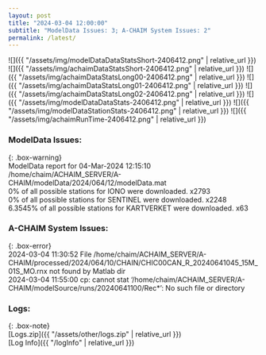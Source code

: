 ```yaml
---
layout: post
title: "2024-03-04 12:00:00"
subtitle: "ModelData Issues: 3; A-CHAIM System Issues: 2"
permalink: /latest/
---
```


![]({{ "/assets/img/modelDataDataStatsShort-2406412.png" | relative_url }})
![]({{ "/assets/img/achaimDataStatsShort-2406412.png" | relative_url }})
![]({{ "/assets/img/achaimDataStatsLong00-2406412.png" | relative_url }})
![]({{ "/assets/img/achaimDataStatsLong01-2406412.png" | relative_url }})
![]({{ "/assets/img/achaimDataStatsLong02-2406412.png" | relative_url }})
![]({{ "/assets/img/modelDataDataStats-2406412.png" | relative_url }})
![]({{ "/assets/img/modelDataStationStats-2406412.png" | relative_url }})
![]({{ "/assets/img/achaimRunTime-2406412.png" | relative_url }})


### ModelData Issues:  
  
{: .box-warning}  
 ModelData report for 04-Mar-2024 12:15:10   
 /home/chaim/ACHAIM_SERVER/A-CHAIM/modelData/2024/064/12/modelData.mat   
 0% of all possible stations for IONO were downloaded. x2793   
 0% of all possible stations for SENTINEL were downloaded. x2248   
 6.3545% of all possible stations for KARTVERKET were downloaded. x63   
  
### A-CHAIM System Issues:  
  
{: .box-error}  
2024-03-04 11:30:52 File /home/chaim/ACHAIM_SERVER/A-CHAIM/processed/2024/064/10/CHAIN/CHIC00CAN_R_20240641045_15M_01S_MO.rnx not found by Matlab dir  
2024-03-04 11:55:00 cp: cannot stat ‘/home/chaim/ACHAIM_SERVER/A-CHAIM/modelSource/runs/20240641100/Rec*’: No such file or directory  

### Logs:  
  
{: .box-note}  
[Logs.zip]({{ "/assets/other/logs.zip" | relative_url }})  
[Log Info]({{ "/logInfo" | relative_url }})  

